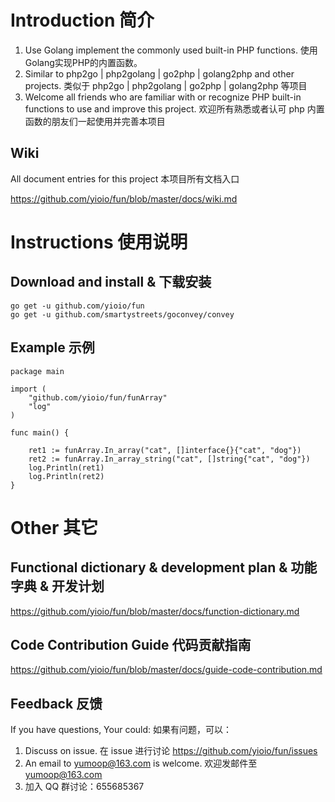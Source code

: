 # Introduction 简介 #
1. Use Golang implement the commonly used built-in PHP functions. 使用Golang实现PHP的内置函数。
2. Similar to php2go | php2golang | go2php | golang2php and other projects. 类似于 php2go | php2golang | go2php | golang2php 等项目
3. Welcome all friends who are familiar with or recognize PHP built-in functions to use and improve this project. 欢迎所有熟悉或者认可 php 内置函数的朋友们一起使用并完善本项目

## Wiki
All document entries for this project 本项目所有文档入口

https://github.com/yioio/fun/blob/master/docs/wiki.md

# Instructions 使用说明 

## Download and install & 下载安装 

    go get -u github.com/yioio/fun
    go get -u github.com/smartystreets/goconvey/convey 

## Example 示例 

    package main

    import (
        "github.com/yioio/fun/funArray"
        "log"
    )

    func main() {

        ret1 := funArray.In_array("cat", []interface{}{"cat", "dog"})
        ret2 := funArray.In_array_string("cat", []string{"cat", "dog"})
        log.Println(ret1)
        log.Println(ret2) 
    }

# Other 其它

## Functional dictionary & development plan &  功能字典 & 开发计划
https://github.com/yioio/fun/blob/master/docs/function-dictionary.md

## Code Contribution Guide 代码贡献指南 
https://github.com/yioio/fun/blob/master/docs/guide-code-contribution.md

## Feedback  反馈 

If you have questions, Your could: 如果有问题，可以：
1. Discuss on issue. 在 issue 进行讨论 https://github.com/yioio/fun/issues 
1. An email to yumoop@163.com is welcome. 欢迎发邮件至 yumoop@163.com
1. 加入 QQ 群讨论：655685367
